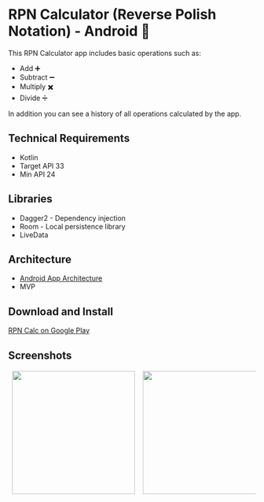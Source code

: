 # RPN Calculator (Reverse Polish Notation)  - Android 🤖


This RPN Calculator app includes basic operations such as: 
- Add ➕
- Subtract ➖
- Multiply ✖️
- Divide ➗

In addition you can see a history of all operations calculated by the app.

## Technical Requirements
- Kotlin
- Target API 33
- Min API 24

## Libraries
- Dagger2 - Dependency injection
- Room - Local persistence library
- LiveData

## Architecture
- [Android App Architecture]
- MVP

## Download and Install
[RPN Calc on Google Play]

## Screenshots
<table style="border:hidden;">
<tr style="border: hidden">
<td><img src="https://user-images.githubusercontent.com/8124733/224442570-068498df-614e-499f-87a4-37f0d325bcb3.png" width="250" /></td>
<td><img src="https://user-images.githubusercontent.com/8124733/224442614-3bb36ea8-f04a-47c5-8744-437a0e6b6f9a.png" width="250" /></td>
<td><img src="https://user-images.githubusercontent.com/8124733/224442656-729129f4-dbef-4b14-821d-f3eeb0ec3b1f.png" width="250"/></td>
</tr>
</table>




[Android App Architecture]: <https://developer.android.com/topic/architecture>
[RPN Calc on Google Play]: <https://play.google.com/store/apps/details?id=com.oletob.rpncalc>

